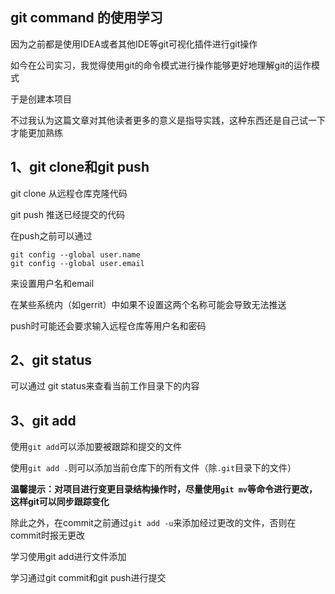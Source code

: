 ## git command 的使用学习

因为之前都是使用IDEA或者其他IDE等git可视化插件进行git操作

如今在公司实习，我觉得使用git的命令模式进行操作能够更好地理解git的运作模式

于是创建本项目

不过我认为这篇文章对其他读者更多的意义是指导实践，这种东西还是自己试一下才能更加熟练



## 1、git clone和git push

git clone 从远程仓库克隆代码

git push 推送已经提交的代码

在push之前可以通过

```shell
git config --global user.name
git config --global user.email
```

来设置用户名和email

在某些系统内（如gerrit）中如果不设置这两个名称可能会导致无法推送

push时可能还会要求输入远程仓库等用户名和密码



## 2、git status

可以通过 git status来查看当前工作目录下的内容



## 3、git add

使用`git add`可以添加要被跟踪和提交的文件

使用`git add .`则可以添加当前仓库下的所有文件（除`.git`目录下的文件）

**温馨提示：对项目进行变更目录结构操作时，尽量使用`git mv`等命令进行更改，这样git可以同步跟踪变化**

除此之外，在commit之前通过`git add -u`来添加经过更改的文件，否则在commit时报无更改

学习使用git add进行文件添加

学习通过git commit和git push进行提交

